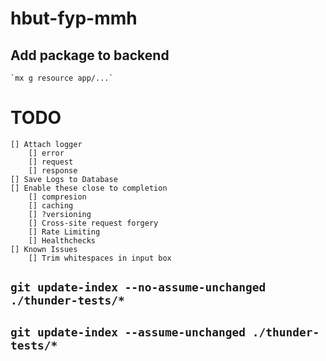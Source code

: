 # hbut-fyp-mmh

## Add package to backend
    `mx g resource app/...`

# TODO
    [] Attach logger
        [] error
        [] request
        [] response
    [] Save Logs to Database
    [] Enable these close to completion
        [] compresion
        [] caching
        [] ?versioning
        [] Cross-site request forgery
        [] Rate Limiting
        [] Healthchecks
    [] Known Issues
        [] Trim whitespaces in input box

## `git update-index --no-assume-unchanged ./thunder-tests/*`
## `git update-index --assume-unchanged ./thunder-tests/*`